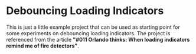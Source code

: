 # Debouncing Loading Indicators

This is just a little example project that can be used as starting point for some experiments on debouncing loading indicators.
The project is referenced from the article **"#011 Orlando thinks: When loading indicators remind me of fire detectors"**.
